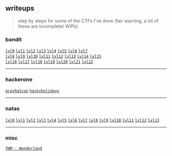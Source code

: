 ## writeups
> step by steps for some of the CTFs I've done (fair warning, a lot of these are incomplete/ WIPs)
### bandit
<code>[lvl0](/bandit/lvl0.md)</code>
<code>[lvl1](/bandit/lvl1.md)</code>
<code>[lvl2](/bandit/lvl2.md)</code>
<code>[lvl3](/bandit/lvl3.md)</code>
<code>[lvl4](/bandit/lvl4.md)</code>
<code>[lvl5](/bandit/lvl5.md)</code>
<code>[lvl6](/bandit/lvl6.md)</code>
<code>[lvl7](/bandit/lvl7.md)</code><br>
<code>[lvl8](/bandit/lvl8.md)</code>
<code>[lvl9](/bandit/lvl9.md)</code>
<code>[lvl10](/bandit/lvl10.md)</code>
<code>[lvl11](/bandit/lvl11.md)</code>
<code>[lvl12](/bandit/lvl12.md)</code>
<code>[lvl13](/bandit/lvl13.md)</code>
<code>[lvl14](/bandit/lvl14.md)</code>
<code>[lvl15](/bandit/lvl15.md)</code><br>
<code>[lvl16](/bandit/lvl16.md)</code>
<code>[lvl17](/bandit/lvl17.md)</code>
<code>[lvl18](/bandit/lvl18.md)</code>
<code>[lvl19](/bandit/lvl19.md)</code>
<code>[lvl20](/bandit/lvl20.md)</code>
<code>[lvl21](/bandit/lvl21.md)</code>
<code>[lvl22](/bandit/lvl22.md)</code>
___
### hackerone
<code>[grayhatcon](/hackerone/grayhatcon.md)</code>
<code>[hackyholidays](/hackerone/hackyholidays.md)</code>

___
### natas
<code>[lvl0](/natas/lvl0.md)</code>
<code>[lvl1](/natas/lvl1.md)</code>
<code>[lvl2](/natas/lvl2.md)</code>
<code>[lvl3](/natas/lvl3.md)</code>
<code>[lvl4](/natas/lvl4.md)</code>
<code>[lvl5](/natas/lvl5.md)</code>
<code>[lvl6](/natas/lvl6.md)</code>
<code>[lvl7](/natas/lvl7.md)</code>
<code>[lvl8](/natas/lvl8.md)</code>
<code>[lvl9](/natas/lvl9.md)</code>
<code>[lvl10](/natas/lvl10.md)</code>
<code>[lvl11](/natas/lvl11.md)</code>
<code>[lvl12](/natas/lvl12.md)</code>
<code>[lvl13](/natas/lvl13.md)</code>
___
### misc
<code>[THM - Wonderland](/misc/wonderland.md)</code>
